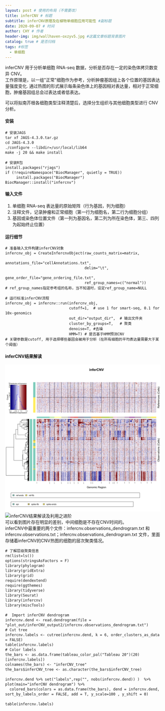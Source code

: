 ```yaml
---
layout: post # 使用的布局（不需要改）
title: inferCNV # 标题
subtitle: inferCNV原理及在植物单细胞应用可能性 #副标题
date: 2020-09-07 # 时间
author: CHY # 作者
header-img: img/wallhaven-oxzyv5.jpg #这篇文章标题背景图片
catalog: true # 是否归档
tags: #标签
  - 单细胞
---
```


inferCNV 用于分析单细胞 RNA-seq 数据，分析是否存在一定的染色体拷贝数变异 CNV。<br>
工作原理是，以一组"正常"细胞作为参考，分析肿瘤基因组上各个位置的基因表达量强度变化. 通过热图的形式展示每条染色体上的基因相对表达量，相对于正常细胞，肿瘤基因组总会过表达或者低表达。<br>

可以将拟南芥根各细胞类型注释清楚后，选择分生组织与其他细胞类型进行 CNV 分析。<br>

#### 安装

```
# 安装JAGS
tar xf JAGS-4.3.0.tar.gz
cd JAGS-4.3.0
./configure --libdir=/usr/local/lib64
make -j 20 && make install

# 安装R包
install.packages("rjags")
if (!requireNamespace("BiocManager", quietly = TRUE))
     install.packages("BiocManager")
BiocManager::install("infercnv")
```

#### 输入文件

1. 单细胞 RNA-seq 表达量的原始矩阵（行为基因，列为细胞）
2. 注释文件，记录肿瘤和正常细胞（第一行为细胞名，第二行为细胞分组）
3. 基因或染色体位置文件（第一列为基因名，第二列为所在染色体，第三、四列为起始终止位置）

#### 运行细节

```
# 准备输入文件构建inferCNV对象
infercnv_obj = CreateInfercnvObject(raw_counts_matrix=matrix,
                                    annotations_file="cellAnnotations.txt",
                                    delim="\t",
                                    gene_order_file="gene_ordering_file.txt",
                                    ref_group_names=c("normal"))
# ref_group_names指定参考组的名称，当不知道时，设定ref_group_name=NULL

# 运行标准inferCNV流程
infercnv_obj = infercnv::run(infercnv_obj,
                             cutoff=1,  # use 1 for smart-seq, 0.1 for 10x-genomics
                             out_dir="output_dir",  # 输出文件夹
                             cluster_by_groups=T,   # 聚类
                             denoise=T, #去噪
                             HMM=T) # 是否基于HMM预测CNV
# 关键参数是cutoff, 用于选择哪些基因会被用于分析（在所有细胞的平均表达量需要大于某个阈值）
```

#### inferCNV结果解读
![inferCNV结果解读.png](https://github.com/chenhongyubio/chenhongyubio.github.io/raw/master/img/inferCNV结果解读.png)
![inferCNV结果解读及利用之进阶](https://mp.weixin.qq.com/s/9fbjpN3zs6N_T-ifv2v0Kg)<br>
可以看到图片存在明显的差别，中间细胞是不存在CNV时间的。<br>
inferCNV中最重要的两个文件：infercnv.observations_dendrogram.txt 和 infercnv.observations.txt；infercnv.observations_dendrogram.txt 文件，里面存储着inferCNV的CNV热图的细胞的层次聚类情况。<br>
```
# 了解层级聚类信息
rm(list=ls())
options(stringsAsFactors = F)
library(phylogram)
library(gridExtra)
library(grid)
require(dendextend)
require(ggthemes)
library(tidyverse)
library(Seurat)
library(infercnv)
library(miscTools)

#  Import inferCNV dendrogram
infercnv.dend <- read.dendrogram(file = "plot_out/inferCNV_output2/infercnv.observations_dendrogram.txt")
# Cut tree 
infercnv.labels <- cutree(infercnv.dend, k = 6, order_clusters_as_data = FALSE)
table(infercnv.labels)
# Color labels
the_bars <- as.data.frame(tableau_color_pal("Tableau 20")(20)[infercnv.labels])
colnames(the_bars) <- "inferCNV_tree"
the_bars$inferCNV_tree <- as.character(the_bars$inferCNV_tree)
 
infercnv.dend %>% set("labels",rep("", nobs(infercnv.dend)) )  %>% plot(main="inferCNV dendrogram") %>%
  colored_bars(colors = as.data.frame(the_bars), dend = infercnv.dend, sort_by_labels_order = FALSE, add = T, y_scale=100 , y_shift = 0)

table(infercnv.labels)
```